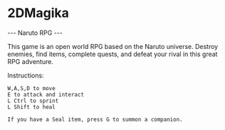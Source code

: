 # 2DMagika

--- Naruto RPG ---

This game is an open world RPG based on the Naruto universe.
Destroy enemies, find items, complete quests, and defeat your rival in this great RPG adventure.

Instructions: 

	W,A,S,D to move
	E to attack and interact
	L Ctrl to sprint
	L Shift to heal
	
	If you have a Seal item, press G to summon a companion.